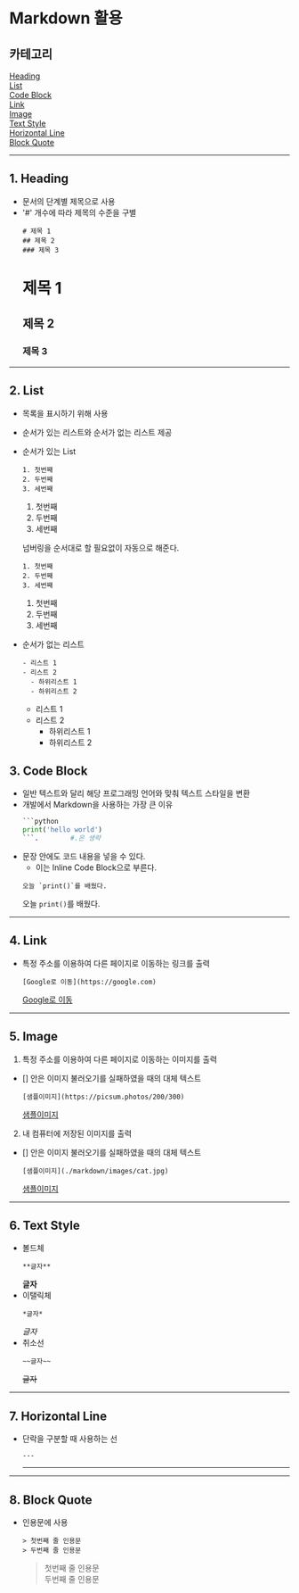 # Markdown 활용   

## 카테고리   

[Heading](#1-heading)   
[List](#2-list)   
[Code Block](#3-code-block)   
[Link](#4-link)   
[Image](#5-image)   
[Text Style](#6-Text-Style)   
[Horizontal Line](#7-Horizontal-Line)   
[Block Quote](#8-Block-Quote)

---   
## 1. Heading   
- 문서의 단계별 제목으로 사용
- '#' 개수에 따라 제목의 수준을 구별   
  ```
  # 제목 1
  ## 제목 2
  ### 제목 3
  ```
  # 제목 1
  ## 제목 2
  ### 제목 3

---   
## 2. List   
- 목록을 표시하기 위해 사용
- 순서가 있는 리스트와 순서가 없는 리스트 제공   

- 순서가 있는 List
  ```
  1. 첫번째
  2. 두번째
  3. 세번째
  ```
  1. 첫번째
  2. 두번째
  3. 세번째   

  넘버링을 순서대로 할 필요없이 자동으로 해준다.
  ```
  1. 첫번째
  2. 두번째
  3. 세번째
  ```
  1. 첫번째
  2. 두번째
  3. 세번째 

- 순서가 없는 리스트
  ```
  - 리스트 1
  - 리스트 2
    - 하위리스트 1
    - 하위리스트 2
  ```
  - 리스트 1
  - 리스트 2
    - 하위리스트 1
    - 하위리스트 2

## 3. Code Block   
- 일반 텍스트와 달리 해당 프로그래밍 언어와 맞춰 텍스트 스타일을 변환
- 개발에서 Markdown을 사용하는 가장 큰 이유
  ```python
  ```python
  print('hello world')
  ```.        #.은 생략
  ```
- 문장 안에도 코드 내용을 넣을 수 있다.
  - 이는 Inline Code Block으로 부른다.
  ```
  오늘 `print()`를 배웠다.
  ```
  오늘 `print()`를 배웠다.

---   
## 4. Link   
- 특정 주소를 이용하여 다른 페이지로 이동하는 링크를 출력
  ```
  [Google로 이동](https://google.com)
  ```
  [Google로 이동](https://google.com)
---
## 5. Image   
1. 특정 주소를 이용하여 다른 페이지로 이동하는 이미지를 출력
  - [] 안은 이미지 불러오기를 실패하였을 때의 대체 텍스트
    ```  
    [샘플이미지](https://picsum.photos/200/300)
    ```
    [샘플이미지](https://picsum.photos/200/300)
2. 내 컴퓨터에 저장된 이미지를 출력
  - [] 안은 이미지 불러오기를 실패하였을 때의 대체 텍스트
    ```
    [샘플이미지](./markdown/images/cat.jpg)
    ```
    [샘플이미지](./images/cat.jpg)
---
## 6. Text Style   
- 볼드체
  ```
  **글자**
  ```
  **글자**   
- 이탤릭체
  ```
  *글자*
  ```
  *글자*
- 취소선
  ```
  ~~글자~~
  ```
  ~~글자~~
---
## 7. Horizontal Line   
- 단락을 구분할 때 사용하는 선
  ```
  ---
  ```
  ---

---   
## 8. Block Quote   
- 인용문에 사용
  ```
  > 첫번째 줄 인용문
  > 두번째 줄 인용문
  ```
  > 첫번째 줄 인용문   
  > 두번째 줄 인용문